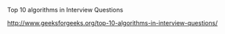 Top 10 algorithms in Interview Questions

http://www.geeksforgeeks.org/top-10-algorithms-in-interview-questions/
